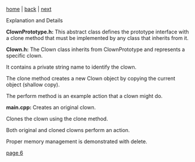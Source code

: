 [home](./page01.md) | [back](./page04.md) | [next](./page06.md)

Explanation and Details

**ClownPrototype.h:** This abstract class defines the prototype interface with a clone method that must be implemented by any class that inherits from it.

**Clown.h:**
The Clown class inherits from ClownPrototype and represents a specific clown.

It contains a private string name to identify the clown.

The clone method creates a new Clown object by copying the current object (shallow copy).

The perform method is an example action that a clown might do.

**main.cpp:**
Creates an original clown.

Clones the clown using the clone method.

Both original and cloned clowns perform an action.

Proper memory management is demonstrated with delete.

[page 6](./page06.md)
